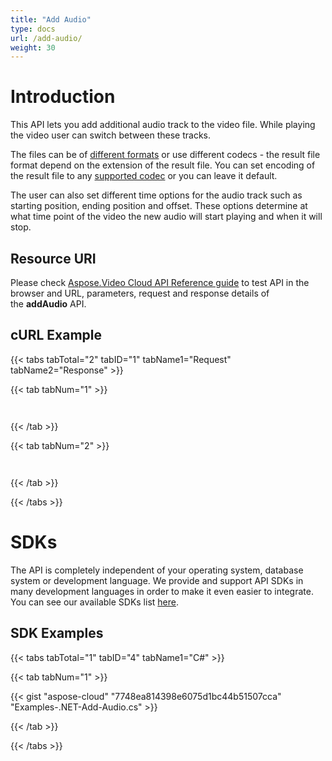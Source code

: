 ```yaml
---
title: "Add Audio"
type: docs
url: /add-audio/
weight: 30
---
```


# **Introduction**
This API lets you add additional audio track to the video file. While playing the video user can switch between these tracks.

The files can be of [different formats](/overview/#overview-listofsupportedformats) or use different codecs - the result file format depend on the extension of the result file. You can set encoding of the result file to any [supported codec](/overview/#overview-listofsupportedvideocodec) or you can leave it default.

The user can also set different time options for the audio track such as starting position, ending position and offset. These options determine at what time point of the video the new audio will start playing and when it will stop.
## **Resource URI**
Please check [Aspose.Video Cloud API Reference guide](http://apireference.aspose.cloud/video) to test API in the browser and URL, parameters, request and response details of the **addAudio** API. 
## **cURL Example**
{{< tabs tabTotal="2" tabID="1" tabName1="Request" tabName2="Response" >}}

{{< tab tabNum="1" >}}

```java



```

{{< /tab >}}

{{< tab tabNum="2" >}}

```java



```

{{< /tab >}}

{{< /tabs >}}
# **SDKs**
The API is completely independent of your operating system, database system or development language. We provide and support API SDKs in many development languages in order to make it even easier to integrate. You can see our available SDKs list [here](https://docs.aspose.cloud/display/wordscloud/Available+SDKs).
## **SDK Examples**
{{< tabs tabTotal="1" tabID="4" tabName1="C#" >}}

{{< tab tabNum="1" >}}

{{< gist "aspose-cloud" "7748ea814398e6075d1bc44b51507cca" "Examples-.NET-Add-Audio.cs" >}}

{{< /tab >}}

{{< /tabs >}}
